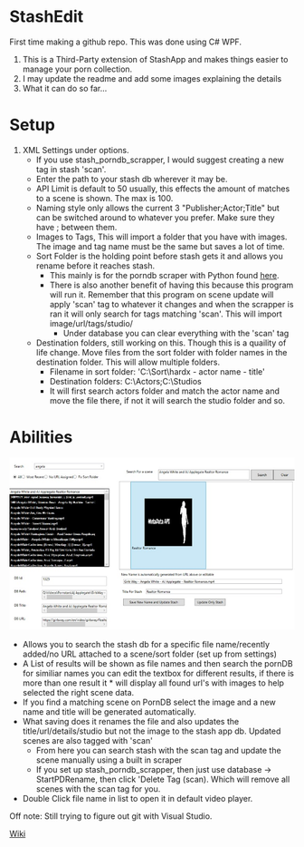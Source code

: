 # StashEdit
First time making a github repo. This was done using C# WPF.


1. This is a Third-Party extension of StashApp and makes things easier to manage your porn collection.
2. I may update the readme and add some images explaining the details
3. What it can do so far...

# Setup
1. XML Settings under options.
    * If you use stash_porndb_scrapper, I would suggest creating a new tag in stash 'scan'.
    * Enter the path to your stash db wherever it may be.
    * API Limit is default to 50 usually, this effects the amount of matches to a scene is shown. The max is 100.
    * Naming style only allows the current 3 "Publisher;Actor;Title" but can be switched around to whatever you prefer. Make sure they have ; between them.
    * Images to Tags, This will import a folder that you have with images. The image and tag name must be the same but saves a lot of time.
    * Sort Folder is the holding point before stash gets it and allows you rename before it reaches stash. 
        * This mainly is for the porndb scraper with Python found [here](https://github.com/pierre-delecto/stash_theporndb_scraper). 
        * There is also another benefit of having this because this program will run it. Remember that this program on scene update will apply 'scan' tag to whatever it changes            and when the scrapper is ran it will only search for tags matching 'scan'. This will import image/url/tags/studio/
            * Under database you can clear everything with the 'scan' tag
    * Destination folders, still working on this. Though this is a quaility of life change. Move files from the sort folder with folder names in the destination folder. This
        will allow multiple folders. 
        * Filename in sort folder: 'C:\Sort\hardx - actor name - title'
        * Destination folders: C:\Actors;C:\Studios
        * It will first search actors folder and match the actor name and move the file there, if not it will search the studio folder and so.

# Abilities

![image](https://github.com/Mfkisdo/StashEdit/blob/master/StashEdit/Images/Example1.jpg)
    
* Allows you to search the stash db for a specific file name/recently added/no URL attached to a scene/sort folder (set up from settings)
* A List of results will be shown as file names and then search the pornDB for similiar names you can edit the textbox for different results, if there is more than one result it   * will display all found url's with images to help selected the right scene data.
* If you find a matching scene on PornDB select the image and a new name and title will be generated automatically.
* What saving does it renames the file and also updates the title/url/details/studio but not the image to the stash app db. Updated scenes are also tagged with 'scan'
   * From here you can search stash with the scan tag and update the scene manually using a built in scraper
   * If you set up stash_porndb_scrapper, then just use database -> StartPDRename, then click 'Delete Tag (scan). Which will remove all scenes with the scan tag for you.
* Double Click file name in list to open it in default video player.

Off note: Still trying to figure out git with Visual Studio.

[Wiki](https://github.com/Mfkisdo/StashEdit/wiki)
